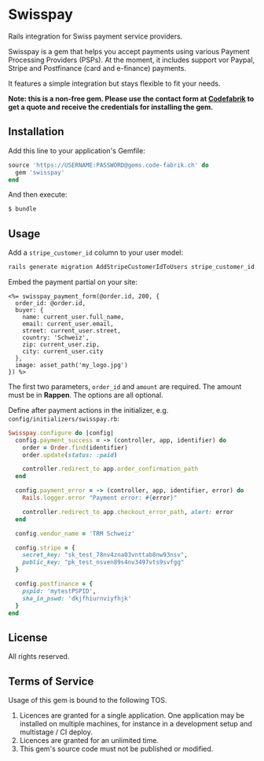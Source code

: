 # Swisspay

Rails integration for Swiss payment service providers.

Swisspay is a gem that helps you accept payments using various Payment Processing Providers (PSPs). At the moment, it includes support vor Paypal, Stripe and Postfinance (card and e-finance) payments.

It features a simple integration but stays flexible to fit your needs.

**Note: this is a non-free gem. Please use the contact form at [Codefabrik](https://code-fabrik.ch) to get a quote and receive the credentials for installing the gem.**

## Installation
Add this line to your application's Gemfile:

```ruby
source 'https://USERNAME:PASSWORD@gems.code-fabrik.ch' do
  gem 'swisspay'
end
```

And then execute:
```bash
$ bundle
```

## Usage

Add a `stripe_customer_id` column to your user model:

```bash
rails generate migration AddStripeCustomerIdToUsers stripe_customer_id:string
```

Embed the payment partial on your site:

```erb
<%= swisspay_payment_form(@order.id, 200, {
  order_id: @order.id,
  buyer: {
    name: current_user.full_name,
    email: current_user.email,
    street: current_user.street,
    country: 'Schweiz',
    zip: current_user.zip,
    city: current_user.city
  },
  image: asset_path('my_logo.jpg')
}) %>
```

The first two parameters, `order_id` and `amount` are required. The amount must be in **Rappen**. The options are all optional.

Define after payment actions in the initializer, e.g. `config/initializers/swisspay.rb`:

```ruby
Swisspay.configure do |config|
  config.payment_success = -> (controller, app, identifier) do
    order = Order.find(identifier)
    order.update(status: :paid)

    controller.redirect_to app.order_confirmation_path
  end

  config.payment_error = -> (controller, app, identifier, error) do
    Rails.logger.error "Payment error: #{error}"

    controller.redirect_to app.checkout_error_path, alert: error
  end

  config.vendor_name = 'TRM Schweiz'

  config.stripe = {
    secret_key: "sk_test_78nv4zna03vnttab8nw93nsv",
    public_key: "pk_test_nsven89s4nv3497vts9svfgg"
  }

  config.postfinance = {
    pspid: 'mytestPSPID',
    sha_in_pswd: 'dkjfhiurnviyfhjk'
  }
end
```

## License

All rights reserved.

## Terms of Service

Usage of this gem is bound to the following TOS.

1. Licences are granted for a single application. One application may be installed on multiple machines, for instance in a development setup and multistage / CI deploy.
2. Licences are granted for an unlimited time.
3. This gem's source code must not be published or modified.
